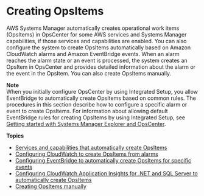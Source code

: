 # Creating OpsItems<a name="OpsCenter-creating-OpsItems"></a>

AWS Systems Manager automatically creates operational work items \(OpsItems\) in OpsCenter for some AWS services and Systems Manager capabilities, if those services and capabilities are enabled\. You can also configure the system to create OpsItems automatically based on Amazon CloudWatch alarms and Amazon EventBridge events\. When an alarm reaches the alarm state or an event is processed, the system creates an OpsItem in OpsCenter and provides detailed information about the alarm or the event in the OpsItem\. You can also create OpsItems manually\.

**Note**  
When you initially configure OpsCenter by using Integrated Setup, you allow EventBridge to automatically create OpsItems based on common rules\. The procedures in this section describe how to configure a specific alarm or event to create OpsItems\. For information about allowing default EventBridge rules for creating OpsItems by using Integrated Setup, see [Getting started with Systems Manager Explorer and OpsCenter](Explorer-setup.md)\.

**Topics**
+ [Services and capabilities that automatically create OpsItems](OpsCenter-create-OpsItems-services-that-automatically-create.md)
+ [Configuring CloudWatch to create OpsItems from alarms](OpsCenter-create-OpsItems-from-CloudWatch-Alarms.md)
+ [Configuring EventBridge to automatically create OpsItems for specific events](OpsCenter-automatically-create-OpsItems-2.md)
+ [Configuring CloudWatch Application Insights for \.NET and SQL Server to automatically create OpsItems](OpsCenter-getting-started-user-CloudWatch-Application-Insights.md)
+ [Creating OpsItems manually](OpsCenter-manually-create-OpsItems.md)